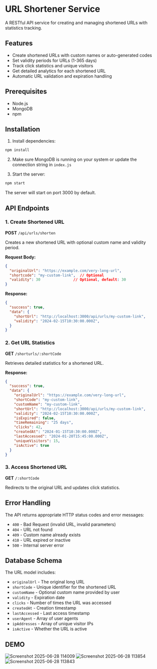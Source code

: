 # URL Shortener Service

A RESTful API service for creating and managing shortened URLs with statistics tracking.

## Features

- Create shortened URLs with custom names or auto-generated codes
- Set validity periods for URLs (1-365 days)
- Track click statistics and unique visitors
- Get detailed analytics for each shortened URL
- Automatic URL validation and expiration handling

## Prerequisites

- Node.js 
- MongoDB 
- npm 

## Installation

1. Install dependencies:
```bash
npm install
```

2. Make sure MongoDB is running on your system or update the connection string in `index.js`

3. Start the server:
```bash
npm start
```

The server will start on port 3000 by default.

## API Endpoints

### 1. Create Shortened URL
**POST** `/api/urls/shorten`

Creates a new shortened URL with optional custom name and validity period.

**Request Body:**
```json
{
  "originalUrl": "https://example.com/very-long-url",
  "shortcode": "my-custom-link",  // Optional
  "validity": 30               // Optional, default: 30
}
```

**Response:**
```json
{
  "success": true,
  "data": {
    "shortUrl": "http://localhost:3000/api/urls/my-custom-link",
    "validity": "2024-02-15T10:30:00.000Z",
  }
}
```

### 2. Get URL Statistics
**GET** `/shorturls/:shortCode`

Retrieves detailed statistics for a shortened URL.

**Response:**
```json
{
  "success": true,
  "data": {
    "originalUrl": "https://example.com/very-long-url",
    "shortCode": "my-custom-link",
    "customName": "my-custom-link",
    "shortUrl": "http://localhost:3000/api/urls/my-custom-link",
    "validity": "2024-02-15T10:30:00.000Z",
    "isExpired": false,
    "timeRemaining": "25 days",
    "clicks": 42,
    "createdAt": "2024-01-15T10:30:00.000Z",
    "lastAccessed": "2024-01-20T15:45:00.000Z",
    "uniqueVisitors": 15,
    "isActive": true
  }
}
```

### 3. Access Shortened URL
**GET** `/:shortCode`

Redirects to the original URL and updates click statistics.

## Error Handling

The API returns appropriate HTTP status codes and error messages:

- `400` - Bad Request (invalid URL, invalid parameters)
- `404` - URL not found
- `409` - Custom name already exists
- `410` - URL expired or inactive
- `500` - Internal server error

## Database Schema

The URL model includes:
- `originalUrl` - The original long URL
- `shortCode` - Unique identifier for the shortened URL
- `customName` - Optional custom name provided by user
- `validity` - Expiration date
- `clicks` - Number of times the URL was accessed
- `createdAt` - Creation timestamp
- `lastAccessed` - Last access timestamp
- `userAgent` - Array of user agents
- `ipAddresses` - Array of unique visitor IPs
- `isActive` - Whether the URL is active

## DEMO


![Screenshot 2025-06-28 114009](https://github.com/user-attachments/assets/9e6ed716-0157-4393-9160-689f05281a19)
![Screenshot 2025-06-28 113854](https://github.com/user-attachments/assets/2169f283-7031-49a5-8cc2-869336e1768e)
![Screenshot 2025-06-28 113843](https://github.com/user-attachments/assets/d6b4958a-8823-4774-9bd3-fb53264ce03e)
